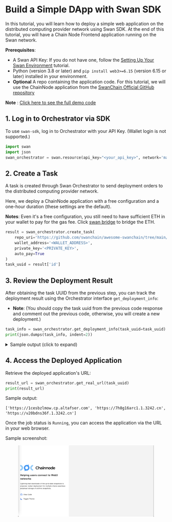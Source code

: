 # Build a Simple DApp with Swan SDK

In this tutorial, you will learn how to deploy a simple web application on the distributed computing provider network using Swan SDK. At the end of this tutorial, you will have a Chain Node Frontend application running on the Swan network.

**Prerequisites**:

* A Swan API Key: If you do not have one, follow the [Setting Up Your Swan Environment](setting-up-your-swan-environment/) tutorial.
* Python (version 3.8 or later) and `pip install web3>=6.15` (version 6.15 or later) installed in your environment.
* **Optional** A repo containing the application code. For this tutorial, we will use the ChainNode application from the [SwanChain Official GitHub repository](https://github.com/swanchain/awesome-swanchain/tree/main/ChainNode)

**Note** : [Click here to see the full demo code](https://github.com/swanchain/python-swan-sdk/blob/main/examples/ex1\_webapp.py)

## 1. Log in to Orchestrator via SDK

To use `swan-sdk`, log in to Orchestrator with your API Key. (Wallet login is not supported.)

```python
import swan
import json
swan_orchestrator = swan.resource(api_key="<your_api_key>", network='mainnet', service_name='Orchestrator')
```

## 2. Create a Task

A task is created through Swan Orchestrator to send deployment orders to the distributed computing provider network.

Here, we deploy a ChainNode application with a free configuration and a one-hour duration (these settings are the default).

**Notes**: Even it's a free configuration, you still need to have sufficient ETH in your wallet to pay for the gas fee. Click [swan bridge](https://superbridge.app/swan-chain) to bridge the ETH.

```python
result = swan_orchestrator.create_task(
    repo_uri='https://github.com/swanchain/awesome-swanchain/tree/main/ChainNode',
    wallet_address='<WALLET_ADDRESS>',
    private_key='<PRIVATE_KEY>',
    auto_pay=True
)
task_uuid = result['id']
```

## 3. Review the Deployment Result

After obtaining the task UUID from the previous step, you can track the deployment result using the Orchestrator interface `get_deployment_info`:

* **Note**: (You should copy the task uuid from the previous code response and comment out the previous code, otherwise, you will create a new deployment.)

```python
task_info = swan_orchestrator.get_deployment_info(task_uuid=task_uuid)
print(json.dumps(task_info, indent=2))
```

<details>

<summary>Sample output (click to expand)</summary>

```json

{
  "data":{
    "computing_providers":[
      ...
    ],
    "jobs":[
      ...
    ],
    "task":{
      ...
    },
    "space":{
      ...
    }
  },
  "message":"fetch task info for task_uuid='dfb9c94a-dcb1-4b92-a54b-046ea7d745cc' successfully",
  "status":"success"
}

```

</details>

## 4. Access the Deployed Application

Retrieve the deployed application's URL:

```python
result_url = swan_orchestrator.get_real_url(task_uuid)
print(result_url)
```

Sample output:

```
['https://1cesbzlmow.cp.altafser.com', 'https://7h8g16arc1.1.3242.cn', 'https://v20bdns36f.1.3242.cn']
```

Once the job status is `Running`, you can access the application via the URL in your web browser.

Sample screenshot:

<figure><img src="../../.gitbook/assets/Chainnode.png" alt=""><figcaption></figcaption></figure>

